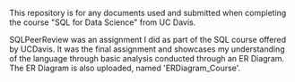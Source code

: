 This repository is for any documents used and submitted when completing the course "SQL for Data Science" from UC Davis.

SQLPeerReview was an assignment I did as part of the SQL course offered by UCDavis. It was the final assignment and showcases my understanding
of the language through basic analysis conducted through an ER Diagram. The ER Diagram is also uploaded, named 'ERDiagram_Course'.
